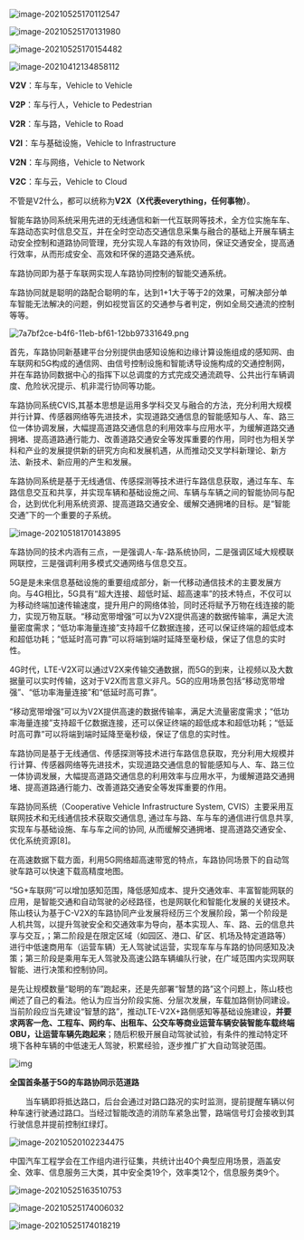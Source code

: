 ![image-20210525170112547](https://gitee.com/AiShiYuShiJiePingXing/img/raw/master/img/image-20210525170112547.png)

![image-20210525170131980](https://gitee.com/AiShiYuShiJiePingXing/img/raw/master/img/image-20210525170131980.png)

![image-20210525170154482](https://gitee.com/AiShiYuShiJiePingXing/img/raw/master/img/image-20210525170154482.png)

![image-20210412134858112](https://gitee.com/AiShiYuShiJiePingXing/img/raw/master/img/image-20210412134858112.png)



**V2V**：车与车，Vehicle to Vehicle

**V2P**：车与行人，Vehicle to Pedestrian

**V2R**：车与路，Vehicle to Road

**V2I**：车与基础设施，Vehicle to Infrastructure

**V2N**：车与网络，Vehicle to Network

**V2C**：车与云，Vehicle to Cloud



不管是V2什么，都可以统称为**V2X（X代表everything，任何事物）**。





智能车路协同系统采用先进的无线通信和新一代互联网等技术，全方位实施车车、车路动态实时信息交互，并在全时空动态交通信息采集与融合的基础上开展车辆主动安全控制和道路协同管理，充分实现人车路的有效协同，保证交通安全，提高通行效率，从而形成安全、高效和环保的道路交通系统。



车路协同即为基于车联网实现人车路协同控制的智能交通系统。

车路协同就是聪明的路配合聪明的车，达到1+1大于等于2的效果，可解决部分单车智能无法解决的问题，例如视觉盲区的交通参与者判定，例如全局交通流的控制等等。

![7a7bf2ce-b4f6-11eb-bf61-12bb97331649.png](https://file.elecfans.com/web1/M00/EF/47/o4YBAGCiBAGAYHLTAAJx8Cd-BAk235.png)

首先，车路协同新基建平台分别提供由感知设施和边缘计算设施组成的感知网、由车联网和5G构成的通信网、由信号控制设施和智能诱导设施构成的交通控制网，并在车路协同数据中心的指挥下以总调度的方式完成交通流疏导、公共出行车辆调度、危险状况提示、机非混行协同等功能。

车路协同系统CVIS,其基本思想是运用多学科交叉与融合的方法，充分利用大规模并行计算、传感器网络等先进技术，实现道路交通信息的智能感知与人、车、路三位一体协调发展，大幅提高道路交通信息的利用效率与应用水平，为缓解道路交通拥堵、提高道路通行能力、改善道路交通安全等发挥重要的作用，同时也为相关学科和产业的发展提供新的研究方向和发展机遇，从而推动交叉学科新理论、新方法、新技术、新应用的产生和发展。

车路协同系统是基于无线通信、传感探测等技术进行车路信息获取，通过车车、车路信息交互和共享，并实现车辆和基础设施之间、车辆与车辆之间的智能协同与配合，达到优化利用系统资源、提高道路交通安全、缓解交通拥堵的目标。是“智能交通”下的一个重要的子系统。

![image-20210518170143895](https://gitee.com/AiShiYuShiJiePingXing/img/raw/master/img/image-20210518170143895.png)

车路协同的技术内涵有三点，一是强调人-车-路系统协同，二是强调区域大规模联网联控，三是强调利用多模式交通网络与信息交互。



5G是是未来信息基础设施的重要组成部分，新一代移动通信技术的主要发展方向。与4G相比，5G具有“超大连接、超低时延、超高速率”的技术特点，不仅可以为移动终端加速传输速度，提升用户的网络体验，同时还将赋予万物在线连接的能力，实现万物互联。“移动宽带增强”可以为V2X提供高速的数据传输率，满足大流量密度需求；“低功率海量连接”支持超千亿数据连接，还可以保证终端的超低成本和超低功耗；“低延时高可靠”可以将端到端时延降至毫秒级，保证了信息的实时性。



4G时代，LTE-V2X可以通过V2X来传输交通数据，而5G的到来，让视频以及大数据量可以实时传输，这对于V2X而言意义非凡。5G的应用场景包括“移动宽带增强”、“低功率海量连接”和“低延时高可靠”。

“移动宽带增强”可以为V2X提供高速的数据传输率，满足大流量密度需求；“低功率海量连接”支持超千亿数据连接，还可以保证终端的超低成本和超低功耗；“低延时高可靠”可以将端到端时延降至毫秒级，保证了信息的实时性。



车路协同是基于无线通信、传感探测等技术进行车路信息获取，充分利用大规模并行计算、传感器网络等先进技术，实现道路交通信息的智能感知与人、车、路三位一体协调发展，大幅提高道路交通信息的利用效率与应用水平，为缓解道路交通拥堵、提高道路通行能力、改善道路交通安全等发挥重要的作用。

车路协同系统（Cooperative Vehicle Infrastructure System, CVIS）主要采用互联网技术和无线通信技术获取交通信息, 通过车与路、车与车的通信进行信息共享, 实现车与基础设施、车与车之间的协同, 从而缓解交通拥堵、提高道路交通安全、优化系统资源[8]。



在高速数据下载方面，利用5G网络超高速带宽的特点，车路协同场景下的自动驾驶车路可以快速下载高精度地图。

 “5G+车联网”可以增加感知范围，降低感知成本、提升交通效率、丰富智能网联的应用，是智能交通和自动驾驶的必经路径，也是网联化和智能化发展的关键技术。陈山枝认为基于C-V2X的车路协同产业发展将经历三个发展阶段，第一个阶段是人机共驾，以提升驾驶安全和交通效率为导向，基本实现人、车、路、云的信息共享与交互，；第二阶段是在限定区域（如园区、港口、矿区、机场及特定道路等）进行中低速商用车（运营车辆）无人驾驶试运营，实现车车与车路的协同感知及决策；第三阶段是乘用车无人驾驶及高速公路车辆编队行驶，在广域范围内实现网联智能、进行决策和控制协同。



是先让规模数量“聪明的车”跑起来，还是先部署“智慧的路”这个问题上，陈山枝也阐述了自己的看法。他认为应当分阶段实施、分层次发展，车载加路侧协同建设。当前阶段应当先建设“智慧的路”，推动LTE-V2X+路侧感知等基础设施建设，**并要求两客一危、工程车、网约车、出租车、公交车等商业运营车辆安装智能车载终端OBU，让运营车辆先跑起来**；随后积极开展自动驾驶试验，有条件的推动特定环境下各种车辆的中低速无人驾驶，积累经验，逐步推广扩大自动驾驶范围。







![img](https://www.chinabuses.com/uploadfile/2020/0605/20200605085339407.jpg)

**全国首条基于5G的车路协同示范道路**

　　当车辆即将抵达路口，后台会通过对路口路况的实时监测，提前提醒车辆以何种车速行驶通过路口。当经过智能改造的消防车紧急出警，路端信号灯会接收到其行驶信息并提前控制红绿灯。



![image-20210520102234475](https://gitee.com/AiShiYuShiJiePingXing/img/raw/master/img/image-20210520102234475.png)



中国汽车工程学会在工作组内进行征集，共统计出40个典型应用场景，涵盖安全、效率、信息服务三大类，其中安全类19个，效率类12个，信息服务类9个。



![image-20210525163510753](https://gitee.com/AiShiYuShiJiePingXing/img/raw/master/img/image-20210525163510753.png)



![image-20210525174006032](https://gitee.com/AiShiYuShiJiePingXing/img/raw/master/img/image-20210525174006032.png)

![image-20210525174018219](https://gitee.com/AiShiYuShiJiePingXing/img/raw/master/img/image-20210525174018219.png)